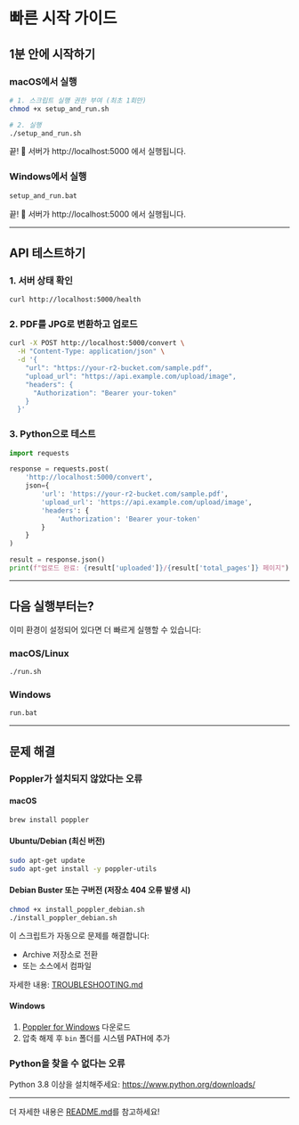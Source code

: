 # 빠른 시작 가이드

## 1분 안에 시작하기

### macOS에서 실행

```bash
# 1. 스크립트 실행 권한 부여 (최초 1회만)
chmod +x setup_and_run.sh

# 2. 실행
./setup_and_run.sh
```

끝! 🎉 서버가 http://localhost:5000 에서 실행됩니다.

### Windows에서 실행

```cmd
setup_and_run.bat
```

끝! 🎉 서버가 http://localhost:5000 에서 실행됩니다.

---

## API 테스트하기

### 1. 서버 상태 확인

```bash
curl http://localhost:5000/health
```

### 2. PDF를 JPG로 변환하고 업로드

```bash
curl -X POST http://localhost:5000/convert \
  -H "Content-Type: application/json" \
  -d '{
    "url": "https://your-r2-bucket.com/sample.pdf",
    "upload_url": "https://api.example.com/upload/image",
    "headers": {
      "Authorization": "Bearer your-token"
    }
  }'
```

### 3. Python으로 테스트

```python
import requests

response = requests.post(
    'http://localhost:5000/convert',
    json={
        'url': 'https://your-r2-bucket.com/sample.pdf',
        'upload_url': 'https://api.example.com/upload/image',
        'headers': {
            'Authorization': 'Bearer your-token'
        }
    }
)

result = response.json()
print(f"업로드 완료: {result['uploaded']}/{result['total_pages']} 페이지")
```

---

## 다음 실행부터는?

이미 환경이 설정되어 있다면 더 빠르게 실행할 수 있습니다:

### macOS/Linux
```bash
./run.sh
```

### Windows
```cmd
run.bat
```

---

## 문제 해결

### Poppler가 설치되지 않았다는 오류

#### macOS
```bash
brew install poppler
```

#### Ubuntu/Debian (최신 버전)
```bash
sudo apt-get update
sudo apt-get install -y poppler-utils
```

#### Debian Buster 또는 구버전 (저장소 404 오류 발생 시)
```bash
chmod +x install_poppler_debian.sh
./install_poppler_debian.sh
```

이 스크립트가 자동으로 문제를 해결합니다:
- Archive 저장소로 전환
- 또는 소스에서 컴파일

자세한 내용: [TROUBLESHOOTING.md](TROUBLESHOOTING.md)

#### Windows
1. [Poppler for Windows](https://github.com/oschwartz10612/poppler-windows/releases/) 다운로드
2. 압축 해제 후 `bin` 폴더를 시스템 PATH에 추가

### Python을 찾을 수 없다는 오류

Python 3.8 이상을 설치해주세요: https://www.python.org/downloads/

---

더 자세한 내용은 [README.md](README.md)를 참고하세요!

